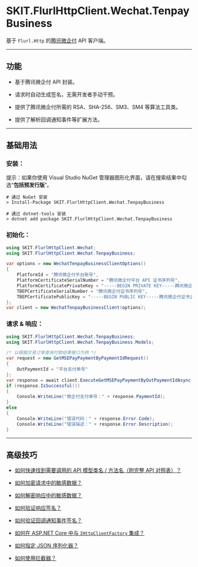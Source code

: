 ﻿# SKIT.FlurlHttpClient.Wechat.TenpayBusiness

基于 `Flurl.Http` 的[腾讯微企付](https://business.tenpay.com/p/gateway-pay/) API 客户端。

---

## 功能

-   基于腾讯微企付 API 封装。

-   请求时自动生成签名，无需开发者手动干预。

-   提供了腾讯微企付所需的 RSA、SHA-256、SM3、SM4 等算法工具类。

-   提供了解析回调通知事件等扩展方法。

---

## 基础用法

### 安装：

提示：如果你使用 Visual Studio NuGet 管理器图形化界面，请在搜索结果中勾选“**包括预发行版**”。

```shell
# 通过 NuGet 安装
> Install-Package SKIT.FlurlHttpClient.Wechat.TenpayBusiness

# 通过 dotnet-tools 安装
> dotnet add package SKIT.FlurlHttpClient.Wechat.TenpayBusiness
```

### 初始化：

```csharp
using SKIT.FlurlHttpClient.Wechat;
using SKIT.FlurlHttpClient.Wechat.TenpayBusiness;

var options = new WechatTenpayBusinessClientOptions()
{
    PlatformId = "腾讯微企付平台账号",
    PlatformCertificateSerialNumber = "腾讯微企付平台 API 证书序列号",
    PlatformCertificatePrivateKey = "-----BEGIN PRIVATE KEY-----腾讯微企付平台 API 证书私钥-----END PRIVATE KEY-----",
    TBEPCertificateSerialNumber = "腾讯微企付证书序列号",
    TBEPCertificatePublicKey = "-----BEGIN PUBLIC KEY-----腾讯微企付证书公钥-----END PUBLIC KEY-----"
};
var client = new WechatTenpayBusinessClient(options);
```

### 请求 & 响应：

```csharp
using SKIT.FlurlHttpClient.Wechat.TenpayBusiness;
using SKIT.FlurlHttpClient.Wechat.TenpayBusiness.Models;

/* 以根据交易订单查询付款结果接口为例 */
var request = new GetMSEPayPaymentByPaymentIdRequest()
{
    OutPaymentId = "平台支付单号"
};
var response = await client.ExecuteGetMSEPayPaymentByOutPaymentIdAsync(request);
if (response.IsSuccessful())
{
    Console.WriteLine("微企付支付单号：" + response.PaymentId);
}
else
{
    Console.WriteLine("错误代码：" + response.Error.Code);
    Console.WriteLine("错误描述：" + response.Error.Description);
}
```

---

## 高级技巧

-   [如何快速找到需要调用的 API 模型类名 / 方法名（附完整 API 对照表）？](./Advanced_ModelDefinition.md)

-   [如何加密请求中的敏感数据？](./Advanced_RequestSensitiveDataEncryption.md)

-   [如何解密响应中的敏感数据？](./Advanced_ResponseSensitiveDataDecryption.md)

-   [如何验证响应签名？](./Advanced_ResponseSignatureVerification.md)

-   [如何验证回调通知事件签名？](./Advanced_EventSignatureVerification.md)

-   [如何在 ASP.NET Core 中与 `IHttpClientFactory` 集成？](./Advanced_IHttpClientFactory.md)

-   [如何指定 JSON 序列化器？](./Advanced_JsonSerializer.md)

-   [如何使用拦截器？](./Advanced_Interceptor.md)
